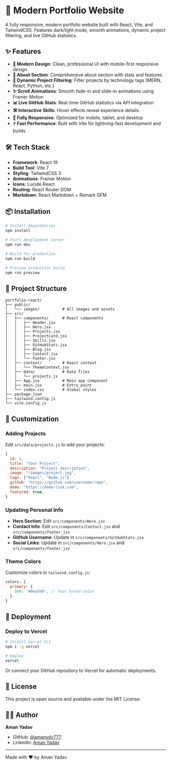 # 🚀 Modern Portfolio Website

A fully responsive, modern portfolio website built with React, Vite, and TailwindCSS. Features dark/light mode, smooth animations, dynamic project filtering, and live GitHub statistics.

## ✨ Features

- **🎨 Modern Design**: Clean, professional UI with mobile-first responsive design
- **👤 About Section**: Comprehensive about section with stats and features
- **🎯 Dynamic Project Filtering**: Filter projects by technology tags (MERN, React, Python, etc.)
- **✨ Scroll Animations**: Smooth fade-in and slide-in animations using Framer Motion
- **📊 Live GitHub Stats**: Real-time GitHub statistics via API integration
- **🛠️ Interactive Skills**: Hover effects reveal experience details
- **📱 Fully Responsive**: Optimized for mobile, tablet, and desktop
- **⚡ Fast Performance**: Built with Vite for lightning-fast development and builds

## 🛠️ Tech Stack

- **Framework**: React 19
- **Build Tool**: Vite 7
- **Styling**: TailwindCSS 3
- **Animations**: Framer Motion
- **Icons**: Lucide React
- **Routing**: React Router DOM
- **Markdown**: React Markdown + Remark GFM

## 📦 Installation

```bash
# Install dependencies
npm install

# Start development server
npm run dev

# Build for production
npm run build

# Preview production build
npm run preview
```

## 🎯 Project Structure

```
portfolio-react/
├── public/
│   └── images/          # All images and assets
├── src/
│   ├── components/      # React components
│   │   ├── Header.jsx
│   │   ├── Hero.jsx
│   │   ├── Projects.jsx
│   │   ├── ProjectCard.jsx
│   │   ├── Skills.jsx
│   │   ├── GitHubStats.jsx
│   │   ├── Blog.jsx
│   │   ├── Contact.jsx
│   │   └── Footer.jsx
│   ├── context/         # React context
│   │   └── ThemeContext.jsx
│   ├── data/            # Data files
│   │   └── projects.js
│   ├── App.jsx          # Main app component
│   ├── main.jsx         # Entry point
│   └── index.css        # Global styles
├── package.json
├── tailwind.config.js
└── vite.config.js
```

## 🎨 Customization

### Adding Projects

Edit `src/data/projects.js` to add your projects:

```javascript
{
  id: 1,
  title: "Your Project",
  description: "Project description",
  image: "/images/project.jpg",
  tags: ["React", "Node.js"],
  github: "https://github.com/username/repo",
  demo: "https://demo-link.com",
  featured: true,
}
```

### Updating Personal Info

- **Hero Section**: Edit `src/components/Hero.jsx`
- **Contact Info**: Edit `src/components/Contact.jsx` and `src/components/Footer.jsx`
- **GitHub Username**: Update in `src/components/GitHubStats.jsx`
- **Social Links**: Update in `src/components/Hero.jsx` and `src/components/Footer.jsx`

### Theme Colors

Customize colors in `tailwind.config.js`:

```javascript
colors: {
  primary: {
    500: '#0ea5e9', // Your brand color
  },
}
```

## 🚀 Deployment

### Deploy to Vercel

```bash
# Install Vercel CLI
npm i -g vercel

# Deploy
vercel
```

Or connect your GitHub repository to Vercel for automatic deployments.

## 📝 License

This project is open source and available under the MIT License.

## 👨‍💻 Author

**Aman Yadav**
- GitHub: [@amanydv777](https://github.com/amanydv777)
- LinkedIn: [Aman Yadav](https://www.linkedin.com/in/aman-yadav-a01367283/)

---

Made with ❤️ by Aman Yadav
